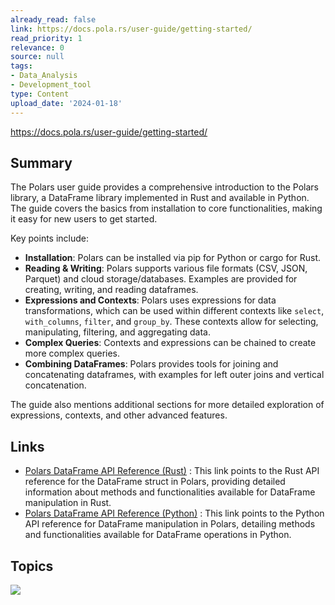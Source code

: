 ```yaml
---
already_read: false
link: https://docs.pola.rs/user-guide/getting-started/
read_priority: 1
relevance: 0
source: null
tags:
- Data_Analysis
- Development_tool
type: Content
upload_date: '2024-01-18'
---
```


https://docs.pola.rs/user-guide/getting-started/
## Summary

The Polars user guide provides a comprehensive introduction to the Polars library, a DataFrame library implemented in Rust and available in Python. The guide covers the basics from installation to core functionalities, making it easy for new users to get started.

Key points include:

- **Installation**: Polars can be installed via pip for Python or cargo for Rust.
- **Reading & Writing**: Polars supports various file formats (CSV, JSON, Parquet) and cloud storage/databases. Examples are provided for creating, writing, and reading dataframes.
- **Expressions and Contexts**: Polars uses expressions for data transformations, which can be used within different contexts like `select`, `with_columns`, `filter`, and `group_by`. These contexts allow for selecting, manipulating, filtering, and aggregating data.
- **Complex Queries**: Contexts and expressions can be chained to create more complex queries.
- **Combining DataFrames**: Polars provides tools for joining and concatenating dataframes, with examples for left outer joins and vertical concatenation.

The guide also mentions additional sections for more detailed exploration of expressions, contexts, and other advanced features.
## Links

- [Polars DataFrame API Reference (Rust)](https://docs.pola.rs/api/rust/dev/polars/frame/struct.DataFrame.html) : This link points to the Rust API reference for the DataFrame struct in Polars, providing detailed information about methods and functionalities available for DataFrame manipulation in Rust.
- [Polars DataFrame API Reference (Python)](https://docs.pola.rs/api/python/stable/reference/dataframe/index.html) : This link points to the Python API reference for DataFrame manipulation in Polars, detailing methods and functionalities available for DataFrame operations in Python.

## Topics

![](topics/Library/Polars)